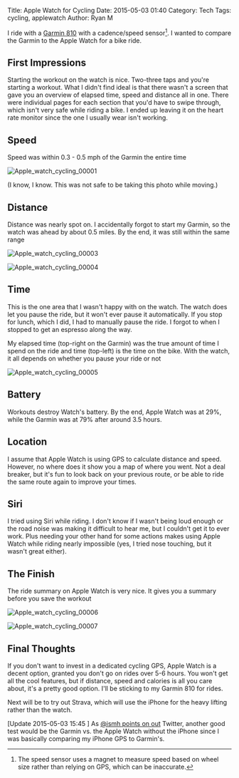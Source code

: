 Title: Apple Watch for Cycling
Date: 2015-05-03 01:40
Category: Tech
Tags: cycling, applewatch
Author: Ryan M

I ride with a [Garmin 810][garmin] with a cadence/speed sensor[^1]. I wanted to compare the Garmin to the Apple Watch for a bike ride.
<!-- PELICAN_END_SUMMARY -->  
## First Impressions ##

Starting the workout on the watch is nice. Two-three taps and you're starting a workout. What I didn't find ideal is that there wasn't a screen that gave you an overview of elapsed time, speed and distance all in one. There were individual pages for each section that you'd have to swipe through, which isn't very safe while riding a bike. I ended up leaving it on the heart rate monitor since the one I usually wear isn't working.

## Speed ##

Speed was within 0.3 - 0.5 mph of the Garmin the entire time

![Apple_watch_cycling_00001]({static}Apple_watch_cycling_00001.jpg)

(I know, I know. This was not safe to be taking this photo while moving.)

## Distance ##

Distance was nearly spot on. I accidentally forgot to start my Garmin, so the watch was ahead by about 0.5 miles. By the end, it was still within the same range

![Apple_watch_cycling_00003]({static}Apple_watch_cycling_00003.jpg)


![Apple_watch_cycling_00004]({static}Apple_watch_cycling_00004.jpg)

## Time ##

This is the one area that I wasn't happy with on the watch. The watch does let you pause the ride, but it won't ever pause it automatically. If you stop for lunch, which I did, I had to manually pause the ride. I forgot to when I stopped to get an espresso along the way.

My elapsed time (top-right on the Garmin) was the true amount of time I spend on the ride and time (top-left) is the time on the bike. With the watch, it all depends on whether you pause your ride or not

![Apple_watch_cycling_00005]({static}Apple_watch_cycling_00005.jpg)

## Battery ##

Workouts destroy Watch's battery. By the end, Apple Watch was at 29%, while the Garmin was at 79% after around 3.5 hours.

## Location ##

I assume that Apple Watch is using GPS to calculate distance and speed. However, no where does it show you a map of where you went. Not a deal breaker, but it's fun to look back on your previous route, or be able to ride the same route again to improve your times.

## Siri ##

I tried using Siri while riding. I don't know if I wasn't being loud enough or the road noise was making it difficult to hear me, but I couldn't get it to ever work. Plus needing your other hand for some actions makes using Apple Watch while riding nearly impossible (yes, I tried nose touching, but it wasn't great either).

## The Finish ##

The ride summary on Apple Watch is very nice. It gives you a summary before you save the workout

![Apple_watch_cycling_00006]({static}Apple_watch_cycling_00006.png)

![Apple_watch_cycling_00007]({static}Apple_watch_cycling_00007.png)

## Final Thoughts ##

If you don't want to invest in a dedicated cycling GPS, Apple Watch is a decent option, granted you don't go on rides over 5-6 hours. You won't get all the cool features, but if distance, speed and calories is all you care about, it's a pretty good option. I'll be sticking to my Garmin 810 for rides.

Next will be to try out Strava, which will use the iPhone for the heavy lifting rather than the watch. 

\[Update 2015-05-03 15:45 \] As [@ismh points on out][ismh] Twitter, another good test would be the Garmin vs. the Apple Watch without the iPhone since I was basically comparing my iPhone GPS to Garmin's.

[ismh]: https://twitter.com/ismh/status/594993860390051840

[garmin]: https://buy.garmin.com/en-US/US/into-sports/cycling/edge-810/prod112912.html
[^1]: The speed sensor uses a magnet to measure speed based on wheel size rather than relying on GPS, which can be inaccurate.

